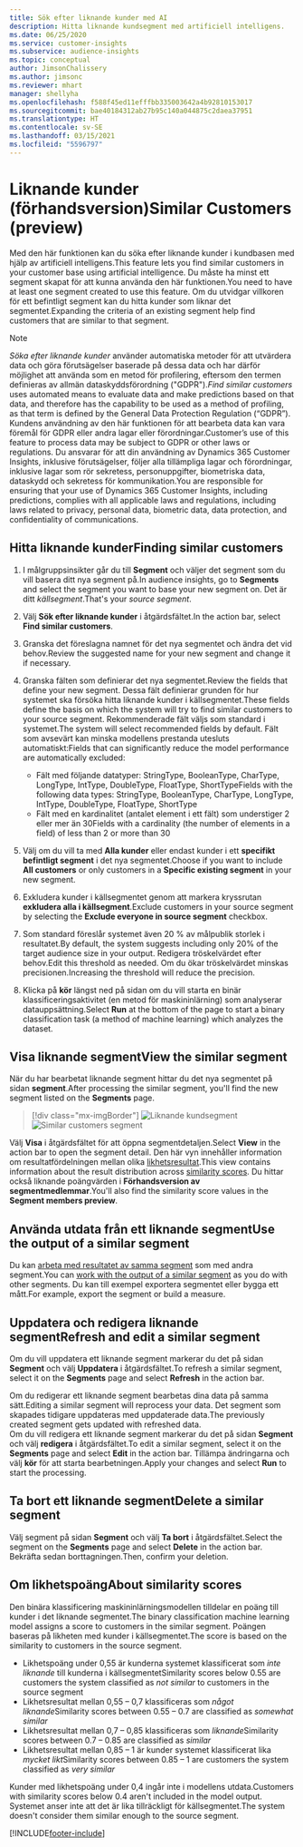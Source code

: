 ```yaml
---
title: Sök efter liknande kunder med AI
description: Hitta liknande kundsegment med artificiell intelligens.
ms.date: 06/25/2020
ms.service: customer-insights
ms.subservice: audience-insights
ms.topic: conceptual
author: JimsonChalissery
ms.author: jimsonc
ms.reviewer: mhart
manager: shellyha
ms.openlocfilehash: f588f45ed11efffbb335003642a4b92810153017
ms.sourcegitcommit: bae40184312ab27b95c140a044875c2daea37951
ms.translationtype: HT
ms.contentlocale: sv-SE
ms.lasthandoff: 03/15/2021
ms.locfileid: "5596797"
---
```

# <a name="similar-customers-preview"></a><span data-ttu-id="a78c4-103">Liknande kunder (förhandsversion)</span><span class="sxs-lookup"><span data-stu-id="a78c4-103">Similar Customers (preview)</span></span>

<span data-ttu-id="a78c4-104">Med den här funktionen kan du söka efter liknande kunder i kundbasen med hjälp av artificiell intelligens.</span><span class="sxs-lookup"><span data-stu-id="a78c4-104">This feature lets you find similar customers in your customer base using artificial intelligence.</span></span> <span data-ttu-id="a78c4-105">Du måste ha minst ett segment skapat för att kunna använda den här funktionen.</span><span class="sxs-lookup"><span data-stu-id="a78c4-105">You need to have at least one segment created to use this feature.</span></span> <span data-ttu-id="a78c4-106">Om du utvidgar villkoren för ett befintligt segment kan du hitta kunder som liknar det segmentet.</span><span class="sxs-lookup"><span data-stu-id="a78c4-106">Expanding the criteria of an existing segment help find customers that are similar to that segment.</span></span>

> [!NOTE]
> <span data-ttu-id="a78c4-107">*Söka efter liknande kunder* använder automatiska metoder för att utvärdera data och göra förutsägelser baserade på dessa data och har därför möjlighet att använda som en metod för profilering, eftersom den termen definieras av allmän dataskyddsförordning ("GDPR").</span><span class="sxs-lookup"><span data-stu-id="a78c4-107">*Find similar customers* uses automated means to evaluate data and make predictions based on that data, and therefore has the capability to be used as a method of profiling, as that term is defined by the General Data Protection Regulation (“GDPR”).</span></span> <span data-ttu-id="a78c4-108">Kundens användning av den här funktionen för att bearbeta data kan vara föremål för GDPR eller andra lagar eller förordningar.</span><span class="sxs-lookup"><span data-stu-id="a78c4-108">Customer’s use of this feature to process data may be subject to GDPR or other laws or regulations.</span></span> <span data-ttu-id="a78c4-109">Du ansvarar för att din användning av Dynamics 365 Customer Insights, inklusive förutsägelser, följer alla tillämpliga lagar och förordningar, inklusive lagar som rör sekretess, personuppgifter, biometriska data, dataskydd och sekretess för kommunikation.</span><span class="sxs-lookup"><span data-stu-id="a78c4-109">You are responsible for ensuring that your use of Dynamics 365 Customer Insights, including predictions, complies with all applicable laws and regulations, including laws related to privacy, personal data, biometric data, data protection, and confidentiality of communications.</span></span>

## <a name="finding-similar-customers"></a><span data-ttu-id="a78c4-110">Hitta liknande kunder</span><span class="sxs-lookup"><span data-stu-id="a78c4-110">Finding similar customers</span></span>

1. <span data-ttu-id="a78c4-111">I målgruppsinsikter går du till **Segment** och väljer det segment som du vill basera ditt nya segment på.</span><span class="sxs-lookup"><span data-stu-id="a78c4-111">In audience insights, go to **Segments** and select the segment you want to base your new segment on.</span></span> <span data-ttu-id="a78c4-112">Det är ditt *källsegment*.</span><span class="sxs-lookup"><span data-stu-id="a78c4-112">That's your *source segment*.</span></span>

1. <span data-ttu-id="a78c4-113">Välj **Sök efter liknande kunder** i åtgärdsfältet.</span><span class="sxs-lookup"><span data-stu-id="a78c4-113">In the action bar, select **Find similar customers**.</span></span>

1. <span data-ttu-id="a78c4-114">Granska det föreslagna namnet för det nya segmentet och ändra det vid behov.</span><span class="sxs-lookup"><span data-stu-id="a78c4-114">Review the suggested name for your new segment and change it if necessary.</span></span>

1. <span data-ttu-id="a78c4-115">Granska fälten som definierar det nya segmentet.</span><span class="sxs-lookup"><span data-stu-id="a78c4-115">Review the fields that define your new segment.</span></span> <span data-ttu-id="a78c4-116">Dessa fält definierar grunden för hur systemet ska försöka hitta liknande kunder i källsegmentet.</span><span class="sxs-lookup"><span data-stu-id="a78c4-116">These fields define the basis on which the system will try to find similar customers to your source segment.</span></span> <span data-ttu-id="a78c4-117">Rekommenderade fält väljs som standard i systemet.</span><span class="sxs-lookup"><span data-stu-id="a78c4-117">The system will select recommended fields by default.</span></span>
  <span data-ttu-id="a78c4-118">Fält som avsevärt kan minska modellens prestanda utesluts automatiskt:</span><span class="sxs-lookup"><span data-stu-id="a78c4-118">Fields that can significantly reduce the model performance are automatically excluded:</span></span>
  
   - <span data-ttu-id="a78c4-119">Fält med följande datatyper: StringType, BooleanType, CharType, LongType, IntType, DoubleType, FloatType, ShortType</span><span class="sxs-lookup"><span data-stu-id="a78c4-119">Fields with the following data types: StringType, BooleanType, CharType, LongType, IntType, DoubleType, FloatType, ShortType</span></span>
   - <span data-ttu-id="a78c4-120">Fält med en kardinalitet (antalet element i ett fält) som understiger 2 eller mer än 30</span><span class="sxs-lookup"><span data-stu-id="a78c4-120">Fields with a cardinality (the number of elements in a field) of less than 2 or more than 30</span></span>

1. <span data-ttu-id="a78c4-121">Välj om du vill ta med **Alla kunder** eller endast kunder i ett **specifikt befintligt segment** i det nya segmentet.</span><span class="sxs-lookup"><span data-stu-id="a78c4-121">Choose if you want to include **All customers** or only customers in a **Specific existing segment** in your new segment.</span></span>

1. <span data-ttu-id="a78c4-122">Exkludera kunder i källsegmentet genom att markera kryssrutan **exkludera alla i källsegment**.</span><span class="sxs-lookup"><span data-stu-id="a78c4-122">Exclude customers in your source segment by selecting the **Exclude everyone in source segment** checkbox.</span></span>

1. <span data-ttu-id="a78c4-123">Som standard föreslår systemet även 20 % av målpublik storlek i resultatet.</span><span class="sxs-lookup"><span data-stu-id="a78c4-123">By default, the system suggests including only 20% of the target audience size in your output.</span></span> <span data-ttu-id="a78c4-124">Redigera tröskelvärdet efter behov.</span><span class="sxs-lookup"><span data-stu-id="a78c4-124">Edit this threshold as needed.</span></span> <span data-ttu-id="a78c4-125">Om du ökar tröskelvärdet minskas precisionen.</span><span class="sxs-lookup"><span data-stu-id="a78c4-125">Increasing the threshold will reduce the precision.</span></span>

1. <span data-ttu-id="a78c4-126">Klicka på **kör** längst ned på sidan om du vill starta en binär klassificeringsaktivitet (en metod för maskininlärning) som analyserar datauppsättning.</span><span class="sxs-lookup"><span data-stu-id="a78c4-126">Select **Run** at the bottom of the page to start a binary classification task (a method of machine learning) which analyzes the dataset.</span></span>

## <a name="view-the-similar-segment"></a><span data-ttu-id="a78c4-127">Visa liknande segment</span><span class="sxs-lookup"><span data-stu-id="a78c4-127">View the similar segment</span></span>

<span data-ttu-id="a78c4-128">När du har bearbetat liknande segment hittar du det nya segmentet på sidan **segment**.</span><span class="sxs-lookup"><span data-stu-id="a78c4-128">After processing the similar segment, you'll find the new segment listed on the **Segments** page.</span></span>

> [!div class="mx-imgBorder"]
> <span data-ttu-id="a78c4-129">![Liknande kundsegment](media/expanded-segment.png "Liknande kundsegment")</span><span class="sxs-lookup"><span data-stu-id="a78c4-129">![Similar customers segment](media/expanded-segment.png "Similar customers segment")</span></span>

<span data-ttu-id="a78c4-130">Välj **Visa** i åtgärdsfältet för att öppna segmentdetaljen.</span><span class="sxs-lookup"><span data-stu-id="a78c4-130">Select **View** in the action bar to open the segment detail.</span></span> <span data-ttu-id="a78c4-131">Den här vyn innehåller information om resultatfördelningen mellan olika [likhetsresultat](#about-similarity-scores).</span><span class="sxs-lookup"><span data-stu-id="a78c4-131">This view contains information about the result distribution across [similarity scores](#about-similarity-scores).</span></span> <span data-ttu-id="a78c4-132">Du hittar också liknande poängvärden i **Förhandsversion av segmentmedlemmar**.</span><span class="sxs-lookup"><span data-stu-id="a78c4-132">You'll also find the similarity score values in the **Segment members preview**.</span></span>

## <a name="use-the-output-of-a-similar-segment"></a><span data-ttu-id="a78c4-133">Använda utdata från ett liknande segment</span><span class="sxs-lookup"><span data-stu-id="a78c4-133">Use the output of a similar segment</span></span>

<span data-ttu-id="a78c4-134">Du kan [arbeta med resultatet av samma segment](segments.md) som med andra segment.</span><span class="sxs-lookup"><span data-stu-id="a78c4-134">You can [work with the output of a similar segment](segments.md) as you do with other segments.</span></span> <span data-ttu-id="a78c4-135">Du kan till exempel exportera segmentet eller bygga ett mått.</span><span class="sxs-lookup"><span data-stu-id="a78c4-135">For example, export the segment or build a measure.</span></span>

## <a name="refresh-and-edit-a-similar-segment"></a><span data-ttu-id="a78c4-136">Uppdatera och redigera liknande segment</span><span class="sxs-lookup"><span data-stu-id="a78c4-136">Refresh and edit a similar segment</span></span>

<span data-ttu-id="a78c4-137">Om du vill uppdatera ett liknande segment markerar du det på sidan **Segment** och välj **Uppdatera** i åtgärdsfältet.</span><span class="sxs-lookup"><span data-stu-id="a78c4-137">To refresh a similar segment, select it on the **Segments** page and select **Refresh** in the action bar.</span></span>

<span data-ttu-id="a78c4-138">Om du redigerar ett liknande segment bearbetas dina data på samma sätt.</span><span class="sxs-lookup"><span data-stu-id="a78c4-138">Editing a similar segment will reprocess your data.</span></span> <span data-ttu-id="a78c4-139">Det segment som skapades tidigare uppdateras med uppdaterade data.</span><span class="sxs-lookup"><span data-stu-id="a78c4-139">The previously created segment gets updated with refreshed data.</span></span>    
<span data-ttu-id="a78c4-140">Om du vill redigera ett liknande segment markerar du det på sidan **Segment** och välj **redigera** i åtgärdsfältet.</span><span class="sxs-lookup"><span data-stu-id="a78c4-140">To edit a similar segment, select it on the **Segments** page and select **Edit** in the action bar.</span></span> <span data-ttu-id="a78c4-141">Tillämpa ändringarna och välj **kör** för att starta bearbetningen.</span><span class="sxs-lookup"><span data-stu-id="a78c4-141">Apply your changes and select **Run** to start the processing.</span></span>

## <a name="delete-a-similar-segment"></a><span data-ttu-id="a78c4-142">Ta bort ett liknande segment</span><span class="sxs-lookup"><span data-stu-id="a78c4-142">Delete a similar segment</span></span>

<span data-ttu-id="a78c4-143">Välj segment på sidan **Segment** och välj **Ta bort** i åtgärdsfältet.</span><span class="sxs-lookup"><span data-stu-id="a78c4-143">Select the segment on the **Segments** page and select **Delete** in the action bar.</span></span> <span data-ttu-id="a78c4-144">Bekräfta sedan borttagningen.</span><span class="sxs-lookup"><span data-stu-id="a78c4-144">Then, confirm your deletion.</span></span>

## <a name="about-similarity-scores"></a><span data-ttu-id="a78c4-145">Om likhetspoäng</span><span class="sxs-lookup"><span data-stu-id="a78c4-145">About similarity scores</span></span>

<span data-ttu-id="a78c4-146">Den binära klassificering maskininlärningsmodellen tilldelar en poäng till kunder i det liknande segmentet.</span><span class="sxs-lookup"><span data-stu-id="a78c4-146">The binary classification machine learning model assigns a score to customers in the similar segment.</span></span> <span data-ttu-id="a78c4-147">Poängen baseras på likheten med kunder i källsegmentet.</span><span class="sxs-lookup"><span data-stu-id="a78c4-147">The score is based on the similarity to customers in the source segment.</span></span>

- <span data-ttu-id="a78c4-148">Likhetspoäng under 0,55 är kunderna systemet klassificerat som *inte liknande* till kunderna i källsegmentet</span><span class="sxs-lookup"><span data-stu-id="a78c4-148">Similarity scores below 0.55 are customers the system classified as *not similar* to customers in the source segment</span></span>
- <span data-ttu-id="a78c4-149">Likhetsresultat mellan 0,55 – 0,7 klassificeras som *något liknande*</span><span class="sxs-lookup"><span data-stu-id="a78c4-149">Similarity scores between 0.55 – 0.7 are classified as *somewhat similar*</span></span>
- <span data-ttu-id="a78c4-150">Likhetsresultat mellan 0,7 – 0,85 klassificeras som *liknande*</span><span class="sxs-lookup"><span data-stu-id="a78c4-150">Similarity scores between 0.7 – 0.85 are classified as *similar*</span></span>
- <span data-ttu-id="a78c4-151">Likhetsresultat mellan 0,85 – 1 är kunder systemet klassificerat lika *mycket likt*</span><span class="sxs-lookup"><span data-stu-id="a78c4-151">Similarity scores between 0.85 – 1 are customers the system classified as *very similar*</span></span>

<span data-ttu-id="a78c4-152">Kunder med likhetspoäng under 0,4 ingår inte i modellens utdata.</span><span class="sxs-lookup"><span data-stu-id="a78c4-152">Customers with similarity scores below 0.4 aren't included in the model output.</span></span> <span data-ttu-id="a78c4-153">Systemet anser inte att det är lika tillräckligt för källsegmentet.</span><span class="sxs-lookup"><span data-stu-id="a78c4-153">The system doesn't consider them similar enough to the source segment.</span></span>


[!INCLUDE[footer-include](../includes/footer-banner.md)]